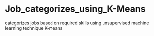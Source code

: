 # Job_categorizes_using_K-Means
 categorizes jobs based on required skills using unsupervised machine learning technique K-means
